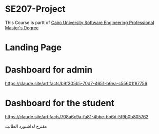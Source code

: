 # SE207-Project

This Course is partt of [Cairo University Software Engineering Professional Master's Degree](https://github.com/astral-fate/Cairo-University-Software-Engineering-Professional-Master-s-Degree/blob/main/README.md)




# Landing Page


# Dashboard for admin 

https://claude.site/artifacts/b9f305b5-70d7-4651-b6ea-c55601f97756


 



# Dashboard for the student 

https://claude.site/artifacts/708a6c9a-fa81-4bbe-bb6d-5f9b0b805762

مقترح لداشبورد الطالب
